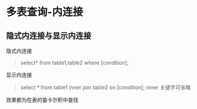 # 多表查询-内连接

## 隐式内连接与显示内连接

隐式内连接
>select* from table1,table2 where [condition];

显示内连接 
>select * from table1 inner join table2 on [condition];
inner 关键字可省略

效果都为在表的笛卡尔积中查找



